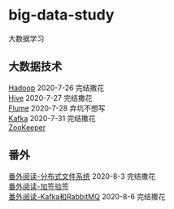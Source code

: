 # big-data-study
大数据学习

## 大数据技术
[Hadoop](note/HADOOP-README.md) 2020-7-26 完结撒花  
[Hive](note/HIVE-README.md)  2020-7-27 完结撒花  
[Flume](note/FLUME-README.md)  2020-7-28 弃坑不想写  
[Kafka](note/KAFKA-README.md)  2020-7-31 完结撒花  
[ZooKeeper](note/ZOOKEEPER-README.md)      


## 番外
[番外阅读-分布式文件系统](note/番外阅读-分布式文件系统.md) 2020-8-3 完结撒花  
[番外阅读-加签验签](https://mp.weixin.qq.com/s/puPTgherQ8H9GSoW3YLMpw)  
[番外阅读-Kafka和RabbitMQ](note/番外阅读-Kafka和RabbitMQ.md) 2020-8-6 完结撒花  